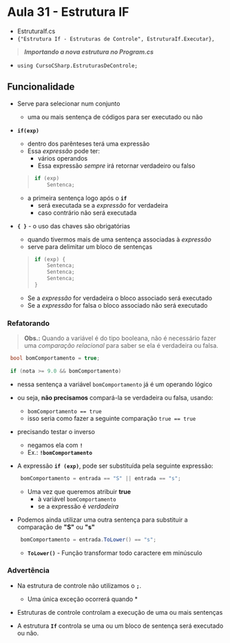 # Aula 31 - Estrutura IF

* EstruturaIf.cs
* `{"Estrutura If - Estruturas de Controle", EstruturaIf.Executar},`

> ***Importando a nova estrutura no Program.cs***

* `using CursoCSharp.EstruturasDeControle;`

## Funcionalidade

* Serve para selecionar num conjunto
  * uma ou mais sentença de códigos para ser executado ou não

* **`if(exp)`**
  * dentro dos parênteses terá uma expressão
  * Essa *expressão* pode ter:
    * vários operandos
    * Essa expressão *sempre* irá retornar verdadeiro ou falso

  >```cs
  > if (exp)
  >     Sentenca;
  >```

  * a primeira sentença logo após o **`if`**
    * será executada se a *expressão* for verdadeira
    * caso contrário não será executada

* **`{ }`** - o uso das chaves são obrigatórias
  * quando tivermos mais de uma sentença associadas à *expressão*
  * serve para delimitar um bloco de sentenças

  >```cs
  > if (exp) {
  >     Sentenca;
  >     Sentenca;
  >     Sentenca;
  > }
  >```

  * Se a *expressão* for verdadeira o bloco associado será executado
  * Se a *expressão* for falsa o bloco associado não será executado

### Refatorando

> **Obs.:** Quando a variável é do tipo booleana, não é necessário fazer uma *comparação relacional* para saber se ela é verdadeira ou falsa.  

```cs
 bool bomComportamento = true;
 
 if (nota >= 9.0 && bomComportamento)
```

* nessa sentença a variável `bomComportamento` já é um operando lógico
* ou seja, **não precisamos** compará-la se verdadeira ou falsa, usando:
  * `bomComportamento == true`
  * isso seria como fazer a seguinte comparação `true == true`
* precisando testar o inverso
  * negamos ela com **`!`**
  * Ex.: **`!bomComportamento`**

* A expressão **`if (exp)`**, pode ser substituída pela seguinte expressão:

  ```cs
   bomComportamento = entrada == "S" || entrada == "s";
  ```

  * Uma vez que queremos atribuir **true**
    * à variável `bomComportamento`
    * se a expressão é *verdadeira*

* Podemos ainda utilizar uma outra sentença para substituir a comparação de **"S"** ou **"s"**

  ```cs
   bomComportamento = entrada.ToLower() == "s";
  ```

  * **`ToLower()`** - Função transformar todo caractere em minúsculo

### Advertência

* Na estrutura de controle não utilizamos o **`;`**.
  * Uma única exceção ocorrerá quando
    * 

* Estruturas de controle controlam a execução de uma ou mais sentenças

* A estrutura **`If`** controla se uma ou um bloco de sentença será executado ou não.
